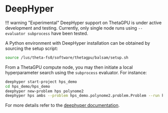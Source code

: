 # DeepHyper

!!! warning "Experimental"
    DeepHyper support on ThetaGPU is under active development and testing.  Currently,
    only single node runs using `--evaluator subprocess` have been tested.

A Python environment with DeepHyper installation can be obtained  by sourcing the setup script:

```bash
source /lus/theta-fs0/software/thetagpu/balsam/setup.sh
```

From a ThetaGPU compute node, you may then initiate a local hyperparameter search using the `subprocess` evaluator.  For instance:

```bash
deephyper start-project hps_demo
cd hps_demo/hps_demo
deephyper new-problem hps polynome2
deephyper hps ambs --problem hps_demo.polynome2.problem.Problem --run hps_demo.polynome2.model_run.run --evaluator subprocess
```

For more details refer to the [deephyper documentation](https://deephyper.readthedocs.io/en/latest/index.html).

